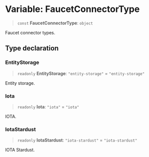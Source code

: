 # Variable: FaucetConnectorType

> `const` **FaucetConnectorType**: `object`

Faucet connector types.

## Type declaration

### EntityStorage

> `readonly` **EntityStorage**: `"entity-storage"` = `"entity-storage"`

Entity storage.

### Iota

> `readonly` **Iota**: `"iota"` = `"iota"`

IOTA.

### IotaStardust

> `readonly` **IotaStardust**: `"iota-stardust"` = `"iota-stardust"`

IOTA Stardust.
